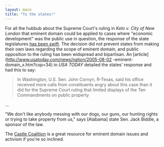 ```yaml
---
layout: main
title: "To the states!"
---
```

For all the hubbub about the Supreme Court's ruling in _Kelo v. City of New
London_ that eminent domain could be applied to cases where "economic
development" was the public use in question, the response of the state
legislatures [has been
swift](http://www.castlecoalition.org/legislation/states/index.asp). The
decision did not prevent states from making their own laws regarding the scope
of eminent domain, and public opposition to the ruling has been widspread and
bipartisan. An [article](http://www.usatoday.com/news/nation/2005-08-02
-eminent-domain_x.htm?csp=34) in _USA TODAY_ detailed the states' response and
had this to say:

> In Washington, U.S. Sen. John Cornyn, R-Texas, said his office received more
calls from constituents angry about this case than it did for the Supreme
Court ruling that limited displays of the Ten Commandments on public property

...

"We don't like anybody messing with our dogs, our guns, our hunting rights or
trying to take property from us," says [Alabama] state Sen. Jack Biddle, a
sponsor of the law.

The [Castle Coalition](http://www.castlecoalition.org) is a great resource for
eminent domain issues and activism if you're so inclined.

